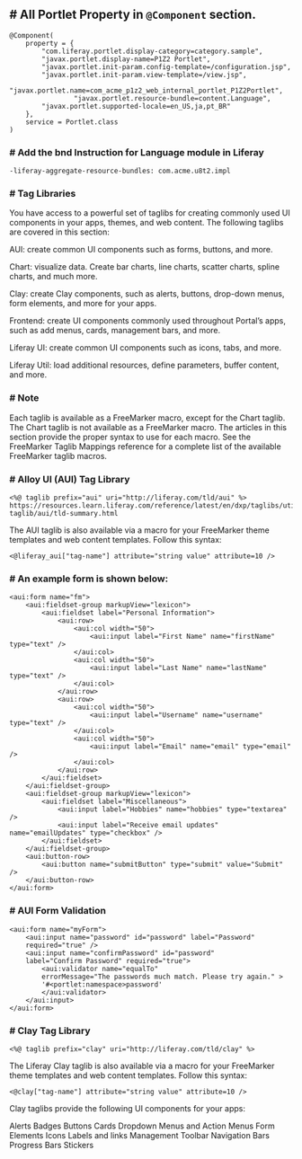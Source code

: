 ## # All Portlet Property in ```@Component``` section.

```
@Component(
	property = {
		"com.liferay.portlet.display-category=category.sample",
		"javax.portlet.display-name=P1Z2 Portlet",
		"javax.portlet.init-param.config-template=/configuration.jsp",
		"javax.portlet.init-param.view-template=/view.jsp",
		"javax.portlet.name=com_acme_p1z2_web_internal_portlet_P1Z2Portlet",
                "javax.portlet.resource-bundle=content.Language",
		"javax.portlet.supported-locale=en_US,ja,pt_BR"
	},
	service = Portlet.class
)

```

### # Add the bnd Instruction for Language module in Liferay

```
-liferay-aggregate-resource-bundles: com.acme.u8t2.impl
```

### # Tag Libraries
You have access to a powerful set of taglibs for creating commonly used UI components in your apps, themes, and web content. The following taglibs are covered in this section:

AUI: create common UI components such as forms, buttons, and more.

Chart: visualize data. Create bar charts, line charts, scatter charts, spline charts, and much more.

Clay: create Clay components, such as alerts, buttons, drop-down menus, form elements, and more for your apps.

Frontend: create UI components commonly used throughout Portal’s apps, such as add menus, cards, management bars, and more.

Liferay UI: create common UI components such as icons, tabs, and more.

Liferay Util: load additional resources, define parameters, buffer content, and more.

### # Note

Each taglib is available as a FreeMarker macro, except for the Chart taglib. The Chart taglib is not available as a FreeMarker macro. The articles in this section provide the proper syntax to use for each macro. See the FreeMarker Taglib Mappings reference for a complete list of the available FreeMarker taglib macros.

### # Alloy UI (AUI) Tag Library
```
<%@ taglib prefix="aui" uri="http://liferay.com/tld/aui" %>
https://resources.learn.liferay.com/reference/latest/en/dxp/taglibs/util-taglib/aui/tld-summary.html

```
The AUI taglib is also available via a macro for your FreeMarker theme templates and web content templates. Follow this syntax:
```
<@liferay_aui["tag-name"] attribute="string value" attribute=10 />
```
### # An example form is shown below:
```
<aui:form name="fm">
	<aui:fieldset-group markupView="lexicon">
		<aui:fieldset label="Personal Information">
			<aui:row>
				<aui:col width="50">
					<aui:input label="First Name" name="firstName" type="text" />
				</aui:col>
				<aui:col width="50">
					<aui:input label="Last Name" name="lastName" type="text" />
				</aui:col>
			</aui:row>
			<aui:row>
				<aui:col width="50">
					<aui:input label="Username" name="username" type="text" />
				</aui:col>
				<aui:col width="50">
					<aui:input label="Email" name="email" type="email" />
				</aui:col>
			</aui:row>
		</aui:fieldset>
	</aui:fieldset-group>
	<aui:fieldset-group markupView="lexicon">
		<aui:fieldset label="Miscellaneous">
			<aui:input label="Hobbies" name="hobbies" type="textarea" />
			<aui:input label="Receive email updates" name="emailUpdates" type="checkbox" />
		</aui:fieldset>
	</aui:fieldset-group>
	<aui:button-row>
		<aui:button name="submitButton" type="submit" value="Submit" />
	</aui:button-row>
</aui:form>
```
### # AUI Form Validation
```
<aui:form name="myForm">
    <aui:input name="password" id="password" label="Password"
    required="true" />
    <aui:input name="confirmPassword" id="password"
    label="Confirm Password" required="true">
        <aui:validator name="equalTo"
        errorMessage="The passwords much match. Please try again." >
        '#<portlet:namespace>password'
        </aui:validator>
    </aui:input>
</aui:form>
```
### # Clay Tag Library
```
<%@ taglib prefix="clay" uri="http://liferay.com/tld/clay" %>
```
The Liferay Clay taglib is also available via a macro for your FreeMarker theme templates and web content templates. Follow this syntax:
```
<@clay["tag-name"] attribute="string value" attribute=10 />
```
Clay taglibs provide the following UI components for your apps:

Alerts
Badges
Buttons
Cards
Dropdown Menus and Action Menus
Form Elements
Icons
Labels and links
Management Toolbar
Navigation Bars
Progress Bars
Stickers
